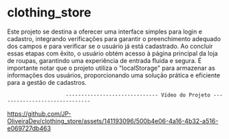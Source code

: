 # clothing_store
Este projeto se destina a oferecer uma interface simples para login e cadastro, integrando verificações para garantir o preenchimento adequado dos campos e para verificar se o usuário já está cadastrado. Ao concluir essas etapas com êxito, o usuário obtém acesso à página principal da loja de roupas, garantindo uma experiência de entrada fluida e segura. É importante notar que o projeto utiliza o "localStorage" para armazenar as informações dos usuários, proporcionando uma solução prática e eficiente para a gestão de cadastros.
 


                       ------------------------------ Vídeo do Projeto ------------------------------


https://github.com/JP-OliveiraDev/clothing_store/assets/141193096/500b4e06-4a16-4b32-a516-e069727db463
